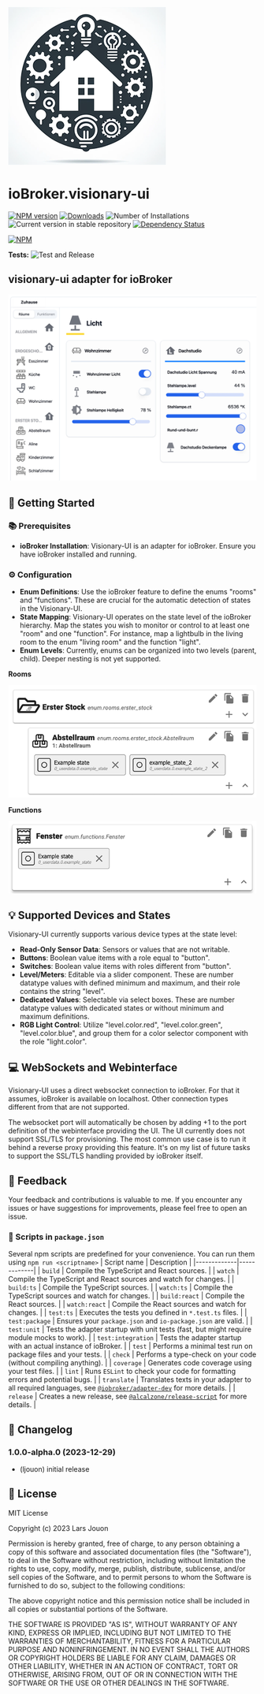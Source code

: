 ![Logo](admin/visionary-ui.png)

# ioBroker.visionary-ui

[![NPM version](https://img.shields.io/npm/v/iobroker.visionary-ui.svg)](https://www.npmjs.com/package/iobroker.visionary-ui)
[![Downloads](https://img.shields.io/npm/dm/iobroker.visionary-ui.svg)](https://www.npmjs.com/package/iobroker.visionary-ui)
![Number of Installations](https://iobroker.live/badges/visionary-ui-installed.svg)
![Current version in stable repository](https://iobroker.live/badges/visionary-ui-stable.svg)
[![Dependency Status](https://img.shields.io/david/ls2pw/iobroker.visionary-ui.svg)](https://david-dm.org/ls2pw/iobroker.visionary-ui)

[![NPM](https://nodei.co/npm/iobroker.visionary-ui.png?downloads=true)](https://nodei.co/npm/iobroker.visionary-ui/)

**Tests:** ![Test and Release](https://github.com/ls2pw/ioBroker.visionary-ui/workflows/Test%20and%20Release/badge.svg)

## visionary-ui adapter for ioBroker

![screenshot](images/screenshot.png)

🌟 Getting Started
---------------

### 📚 Prerequisites

* **ioBroker Installation**: Visionary-UI is an adapter for ioBroker. Ensure you have ioBroker installed and running.

### ⚙️ Configuration

* **Enum Definitions**: Use the ioBroker feature to define the enums "rooms" and "functions". These are crucial for the
  automatic detection of states in the Visionary-UI.
* **State Mapping**: Visionary-UI operates on the state level of the ioBroker hierarchy. Map the states you wish to
  monitor or control to at least one "room" and one "function". For instance, map a lightbulb in the living room to the
  enum "living room" and the function "light".
* **Enum Levels**: Currently, enums can be organized into two levels (parent, child). Deeper nesting is not yet
  supported.

**Rooms**

![enum rooms](images/enum_rooms.png)

**Functions**

![enum functions](images/enum_functions.png)

💡 Supported Devices and States
----------------------------

Visionary-UI currently supports various device types at the state level:

* **Read-Only Sensor Data**: Sensors or values that are not writable.
* **Buttons**: Boolean value items with a role equal to "button".
* **Switches**: Boolean value items with roles different from "button".
* **Level/Meters**: Editable via a slider component. These are number datatype values with defined minimum and maximum,
  and their role contains the string "level".
* **Dedicated Values**: Selectable via select boxes. These are number datatype values with dedicated states or without
  minimum and maximum definitions.
* **RGB Light Control**: Utilize "level.color.red", "level.color.green", "level.color.blue", and group them for a color
  selector component with the role "light.color".

💻 WebSockets and Webinterface
---------------------------

Visionary-UI uses a direct websocket connection to ioBroker. For that it assumes, ioBroker is available on localhost.
Other connection types different from that are not supported.

The websocket port will automatically be chosen by adding +1 to the port definition of the webinterface providing the
UI.
The UI currently does not support SSL/TLS for provisioning. The most common use case is to run it behind a reverse proxy
providing this feature. It's on my list of future tasks to support the SSL/TLS handling provided by ioBroker itself.

🤝 Feedback
----------

Your feedback and contributions is valuable to me. If you encounter any issues or have suggestions for improvements,
please feel free to open an issue.

### 📜 Scripts in `package.json`

Several npm scripts are predefined for your convenience. You can run them using `npm run <scriptname>`
| Script name | Description |
|-------------|-------------|
| `build` | Compile the TypeScript and React sources. |
| `watch` | Compile the TypeScript and React sources and watch for changes. |
| `build:ts` | Compile the TypeScript sources. |
| `watch:ts` | Compile the TypeScript sources and watch for changes. |
| `build:react` | Compile the React sources. |
| `watch:react` | Compile the React sources and watch for changes. |
| `test:ts` | Executes the tests you defined in `*.test.ts` files. |
| `test:package` | Ensures your `package.json` and `io-package.json` are valid. |
| `test:unit` | Tests the adapter startup with unit tests (fast, but might require module mocks to work). |
| `test:integration` | Tests the adapter startup with an actual instance of ioBroker. |
| `test` | Performs a minimal test run on package files and your tests. |
| `check` | Performs a type-check on your code (without compiling anything). |
| `coverage` | Generates code coverage using your test files. |
| `lint` | Runs `ESLint` to check your code for formatting errors and potential bugs. |
| `translate` | Translates texts in your adapter to all required languages,
see [`@iobroker/adapter-dev`](https://github.com/ioBroker/adapter-dev#manage-translations) for more details. |
| `release` | Creates a new release,
see [`@alcalzone/release-script`](https://github.com/AlCalzone/release-script#usage) for more details. |

## 📅 Changelog

<!--
    Placeholder for the next version (at the beginning of the line):
    ### **WORK IN PROGRESS**
-->
### 1.0.0-alpha.0 (2023-12-29)

* (ljouon) initial release

## 📄 License

MIT License

Copyright (c) 2023 Lars Jouon

Permission is hereby granted, free of charge, to any person obtaining a copy
of this software and associated documentation files (the "Software"), to deal
in the Software without restriction, including without limitation the rights
to use, copy, modify, merge, publish, distribute, sublicense, and/or sell
copies of the Software, and to permit persons to whom the Software is
furnished to do so, subject to the following conditions:

The above copyright notice and this permission notice shall be included in all
copies or substantial portions of the Software.

THE SOFTWARE IS PROVIDED "AS IS", WITHOUT WARRANTY OF ANY KIND, EXPRESS OR
IMPLIED, INCLUDING BUT NOT LIMITED TO THE WARRANTIES OF MERCHANTABILITY,
FITNESS FOR A PARTICULAR PURPOSE AND NONINFRINGEMENT. IN NO EVENT SHALL THE
AUTHORS OR COPYRIGHT HOLDERS BE LIABLE FOR ANY CLAIM, DAMAGES OR OTHER
LIABILITY, WHETHER IN AN ACTION OF CONTRACT, TORT OR OTHERWISE, ARISING FROM,
OUT OF OR IN CONNECTION WITH THE SOFTWARE OR THE USE OR OTHER DEALINGS IN THE
SOFTWARE.